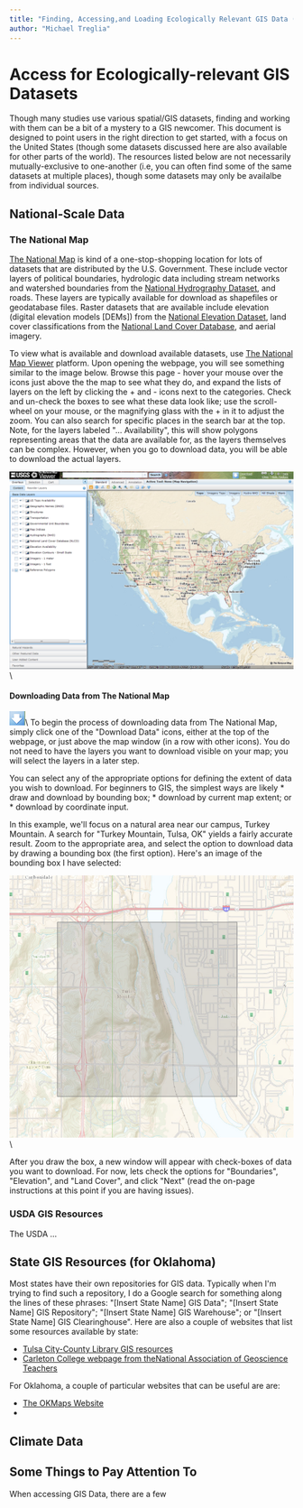 ```yaml
---
title: "Finding, Accessing,and Loading Ecologically Relevant GIS Data (with a focus on the United States)"
author: "Michael Treglia"
---
```


# Access for Ecologically-relevant GIS Datasets

Though many studies use various spatial/GIS datasets, finding and working with them can be a bit of a mystery to a GIS newcomer. This document is designed to point users in the right direction to get started, with a focus on the United States (though some datasets discussed here are also available for other parts of the world). The resources listed below are not necessarily mutually-exclusive to one-another (i.e, you can often find some of the same datasets at multiple places), though some datasets may only be availalbe from individual sources.

## National-Scale Data

### The National Map

[The National Map](http://nationalmap.gov/) is kind of a one-stop-shopping location for lots of datasets that are distributed by the U.S. Government. These include vector layers of political boundaries, hydrologic data including stream networks and watershed boundaries from the [National Hydrography Dataset](http://nhd.usgs.gov/), and roads. These layers are typically available for download as shapefiles or geodatabase files. Raster datasets that are available include elevation (digital elevation models [DEMs]) from the [National Elevation Dataset](http://ned.usgs.gov/), land cover classifications from the [National Land Cover Database](http://www.mrlc.gov/), and aerial imagery.


To view what is available and download available datasets, use [The National Map Viewer](http://viewer.nationalmap.gov/viewer/) platform. Upon opening the webpage, you will see something similar to the image below. Browse  this page - hover your mouse over the icons just above the the map to see what they do, and expand the lists of layers on the left by clicking the + and - icons next to the categories. Check and un-check the boxes to see what these data look like; use the scroll-wheel on your mouse, or the magnifying glass with the + in it to adjust the zoom. You can also search for specific places in the search bar at the top. Note, for the layers labeled "... Availability", this will show polygons representing areas that the data are available for, as the layers themselves can be complex. However, when you go to download data, you will be able to download the actual layers.

![The National Map Viewer](./Images/TNM_Image.PNG)\


#### Downloading Data from The National Map

![TNM Download Icon](./Images/TNM_DownloadIcon.png)\ To begin the process of downloading data from The National Map, simply click one of the "Download Data" icons, either at the top of the webpage, or just above the map window (in a row with other icons).   You do not need to have the layers you want to download visible on your map; you will select the layers in a later step.

You can select any of the appropriate options for defining the extent of data you wish to download. For beginners to GIS, the simplest ways are likely 
	* draw and download by bounding box;
	* download by current map extent; or
	* download by coordinate input.
	
In this example, we'll focus on a natural area near our campus, Turkey Mountain. A search for "Turkey Mountain, Tulsa, OK" yields a fairly accurate result. Zoom to the appropriate area, and select the option to download data by drawing a bounding box (the first option).  Here's an image of the bounding box I have selected: 

![TNM Bounding Box](./Images/TNM_BoundingBoxDownload.png)\

After you draw the box, a new window will appear with check-boxes of data you want to download.  For now, lets check the options for "Boundaries", "Elevation", and "Land Cover", and click "Next" (read the on-page instructions at this point if you are having issues).







### USDA GIS Resources

The USDA ... 



## State GIS Resources (for Oklahoma)

Most states have their own repositories for GIS data. Typically when I'm trying to find such a repository, I do a Google search for something along the lines of these phrases: "[Insert State Name] GIS Data"; "[Insert State Name] GIS Repository"; "[Insert State Name] GIS Warehouse"; or "[Insert State Name] GIS Clearinghouse". Here are also a couple of websites that list some resources available by state:

* [Tulsa City-County Library GIS resources](http://guides.tulsalibrary.org/content.php?pid=557423&sid=4599537)
* [Carleton College webpage from theNational Association of Geoscience Teachers](http://serc.carleton.edu/NAGTWorkshops/gis/state_resources.html)

For Oklahoma, a couple of particular websites that can be useful are are:

* [The OKMaps Website](http://ogi.state.ok.us/ogi/search.aspx)
* 


## Climate Data


## 



## Some Things to Pay Attention To

When accessing GIS Data, there are a few 



